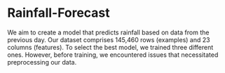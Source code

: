 # Rainfall-Forecast
We aim to create a model that predicts rainfall based on data from the previous day. Our dataset comprises 145,460 rows (examples) and 23 columns (features). To select the best model, we trained three different ones. However, before training, we encountered issues that necessitated preprocessing our data.
